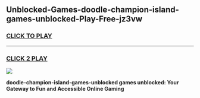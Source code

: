 
## Unblocked-Games-doodle-champion-island-games-unblocked-Play-Free-jz3vw
<h3>
<a href="https://premium76.site?title=doodle-champion-island-games-unblocked&ref=17A">CLICK TO PLAY</a></h3>
<hr>

<h3>
<a href="https://premium76.site?title=doodle-champion-island-games-unblocked&ref=17A">CLICK 2 PLAY</a>
  
</h3>

<a href="https://premium76.site?title=doodle-champion-island-games-unblocked&ref=17A"><img src="https://clearcache.store/games.png"></a>


**doodle-champion-island-games-unblocked games unblocked: Your Gateway to Fun and Accessible Online Gaming**
